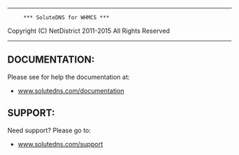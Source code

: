 **********************************************

         *** SoluteDNS for WHMCS ***


Copyright (C) NetDistrict 2011-2015
All Rights Reserved

**********************************************


DOCUMENTATION:
----------------------------------------------
Please see for help the documentation at:

 - www.solutedns.com/documentation


SUPPORT:
----------------------------------------------
Need support? Please go to:
 - www.solutedns.com/support